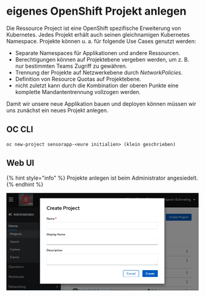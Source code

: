 # eigenes OpenShift Projekt anlegen



Die Ressource Project ist eine OpenShift spezifische Erweiterung von Kubernetes. Jedes Projekt erhält auch seinen gleichnamigen Kubernetes Namespace. Projekte können u. a. für folgende Use Cases genutzt werden:

* Separate Namespaces für Applikationen und andere Ressourcen.
* Berechtigungen können auf Projektebene vergeben werden, um z. B. nur bestimmten Teams Zugriff zu gewähren.
* Trennung der Projekte auf Netzwerkebene durch _NetworkPolicies_.
* Definition von Resource Quotas auf Projektebene.
* nicht zuletzt kann durch die Kombination der oberen Punkte eine komplette Mandantentrennung vollzogen werden.

Damit wir unsere neue Applikation bauen und deployen können müssen wir uns zunächst ein neues Projekt anlegen.

## OC CLI

```text
oc new-project sensorapp-<eure initialien> (klein geschrieben)
```

## Web UI

{% hint style="info" %}
Projekte anlegen ist beim Administrator angesiedelt.
{% endhint %}

![](../../../../../../.gitbook/assets/image%20%2817%29.png)

